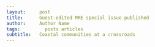 ```yaml
---
layout:     post
title:      Guest-edited MRE special issue published
author:     Author Name
tags: 		  posts articles
subtitle:  	Coastal communities at a crossroads
---
```

<!-- Start Writing Below in Markdown -->
